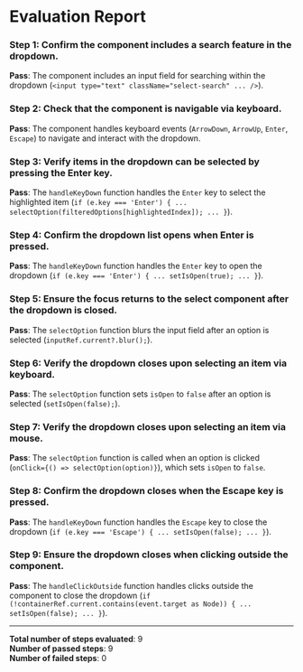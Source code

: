 # Evaluation Report

### Step 1: Confirm the component includes a search feature in the dropdown.
**Pass**: The component includes an input field for searching within the dropdown (`<input type="text" className="select-search" ... />`).

### Step 2: Check that the component is navigable via keyboard.
**Pass**: The component handles keyboard events (`ArrowDown`, `ArrowUp`, `Enter`, `Escape`) to navigate and interact with the dropdown.

### Step 3: Verify items in the dropdown can be selected by pressing the Enter key.
**Pass**: The `handleKeyDown` function handles the `Enter` key to select the highlighted item (`if (e.key === 'Enter') { ... selectOption(filteredOptions[highlightedIndex]); ... }`).

### Step 4: Confirm the dropdown list opens when Enter is pressed.
**Pass**: The `handleKeyDown` function handles the `Enter` key to open the dropdown (`if (e.key === 'Enter') { ... setIsOpen(true); ... }`).

### Step 5: Ensure the focus returns to the select component after the dropdown is closed.
**Pass**: The `selectOption` function blurs the input field after an option is selected (`inputRef.current?.blur();`).

### Step 6: Verify the dropdown closes upon selecting an item via keyboard.
**Pass**: The `selectOption` function sets `isOpen` to `false` after an option is selected (`setIsOpen(false);`).

### Step 7: Verify the dropdown closes upon selecting an item via mouse.
**Pass**: The `selectOption` function is called when an option is clicked (`onClick={() => selectOption(option)}`), which sets `isOpen` to `false`.

### Step 8: Confirm the dropdown closes when the Escape key is pressed.
**Pass**: The `handleKeyDown` function handles the `Escape` key to close the dropdown (`if (e.key === 'Escape') { ... setIsOpen(false); ... }`).

### Step 9: Ensure the dropdown closes when clicking outside the component.
**Pass**: The `handleClickOutside` function handles clicks outside the component to close the dropdown (`if (!containerRef.current.contains(event.target as Node)) { ... setIsOpen(false); ... }`).

---

**Total number of steps evaluated**: 9  
**Number of passed steps**: 9  
**Number of failed steps**: 0